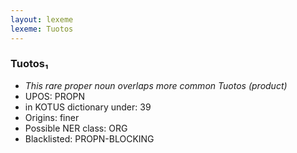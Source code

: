 ```yaml
---
layout: lexeme
lexeme: Tuotos
---
```


###  Tuotos₁

* _This rare proper noun overlaps more common *Tuotos* (product)_
* UPOS:  PROPN
* in KOTUS dictionary under:  39
* Origins: finer 
* Possible NER class:  ORG
* Blacklisted:  PROPN-BLOCKING

